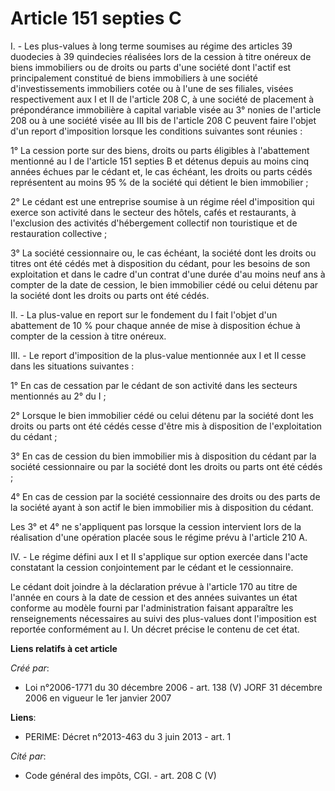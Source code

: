 # Article 151 septies C

I. - Les plus-values à long terme soumises au régime des articles 39 duodecies à 39 quindecies réalisées lors de la cession à
titre onéreux de biens immobiliers ou de droits ou parts d'une société dont l'actif est principalement constitué de biens
immobiliers à une société d'investissements immobiliers cotée ou à l'une de ses filiales, visées respectivement aux I et II
de l'article 208 C, à une société de placement à prépondérance immobilière à capital variable visée au 3° nonies de l'article
208 ou à une société visée au III bis de l'article 208 C peuvent faire l'objet d'un report d'imposition lorsque les
conditions suivantes sont réunies :

1° La cession porte sur des biens, droits ou parts éligibles à l'abattement mentionné au I de l'article 151 septies B et
détenus depuis au moins cinq années échues par le cédant et, le cas échéant, les droits ou parts cédés représentent au moins
95 % de la société qui détient le bien immobilier ;

2° Le cédant est une entreprise soumise à un régime réel d'imposition qui exerce son activité dans le secteur des hôtels,
cafés et restaurants, à l'exclusion des activités d'hébergement collectif non touristique et de restauration collective ;

3° La société cessionnaire ou, le cas échéant, la société dont les droits ou titres ont été cédés met à disposition du
cédant, pour les besoins de son exploitation et dans le cadre d'un contrat d'une durée d'au moins neuf ans à compter de la
date de cession, le bien immobilier cédé ou celui détenu par la société dont les droits ou parts ont été cédés.

II. - La plus-value en report sur le fondement du I fait l'objet d'un abattement de 10 % pour chaque année de mise à
disposition échue à compter de la cession à titre onéreux.

III. - Le report d'imposition de la plus-value mentionnée aux I et II cesse dans les situations suivantes :

1° En cas de cessation par le cédant de son activité dans les secteurs mentionnés au 2° du I ;

2° Lorsque le bien immobilier cédé ou celui détenu par la société dont les droits ou parts ont été cédés cesse d'être mis à
disposition de l'exploitation du cédant ;

3° En cas de cession du bien immobilier mis à disposition du cédant par la société cessionnaire ou par la société dont les
droits ou parts ont été cédés ;

4° En cas de cession par la société cessionnaire des droits ou des parts de la société ayant à son actif le bien immobilier
mis à disposition du cédant.

Les 3° et 4° ne s'appliquent pas lorsque la cession intervient lors de la réalisation d'une opération placée sous le régime
prévu à l'article 210 A.

IV. - Le régime défini aux I et II s'applique sur option exercée dans l'acte constatant la cession conjointement par le
cédant et le cessionnaire.

Le cédant doit joindre à la déclaration prévue à l'article 170 au titre de l'année en cours à la date de cession et des
années suivantes un état conforme au modèle fourni par l'administration faisant apparaître les renseignements nécessaires au
suivi des plus-values dont l'imposition est reportée conformément au I. Un décret précise le contenu de cet état.

**Liens relatifs à cet article**

_Créé par_:

  - Loi n°2006-1771 du 30 décembre 2006 - art. 138 (V) JORF 31 décembre 2006 en vigueur le 1er janvier 2007

**Liens**:

  - PERIME: Décret n°2013-463 du 3 juin 2013 - art. 1

_Cité par_:

  - Code général des impôts, CGI. - art. 208 C (V)
